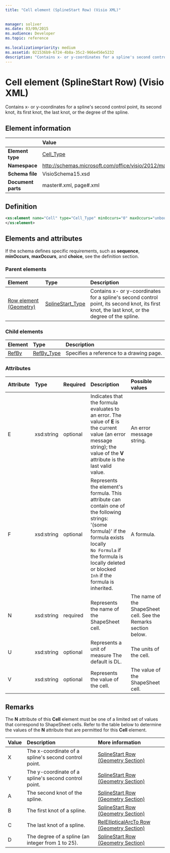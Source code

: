 ```yaml
---
title: "Cell element (SplineStart Row) (Visio XML)"
 
 
manager: soliver
ms.date: 03/09/2015
ms.audience: Developer
ms.topic: reference
 
ms.localizationpriority: medium
ms.assetid: 021536b9-6724-4b8a-35c2-966e456e5232
description: "Contains x- or y-coordinates for a spline's second control point, its second knot, its first knot, the last knot, or the degree of the spline."
---
```


# Cell element (SplineStart Row) (Visio XML)

Contains x- or y-coordinates for a spline's second control point, its second knot, its first knot, the last knot, or the degree of the spline.
  
## Element information

||Value |
|:-----|:-----|
|**Element type** <br/> |[Cell_Type](cell_type-complextypevisio-xml.md) <br/> |
|**Namespace** <br/> |http://schemas.microsoft.com/office/visio/2012/main  <br/> |
|**Schema file** <br/> |VisioSchema15.xsd  <br/> |
|**Document parts** <br/> |master#.xml, page#.xml  <br/> |
   
## Definition

```XML
<xs:element name="Cell" type="Cell_Type" minOccurs="0" maxOccurs="unbounded" >
</xs:element>
```

## Elements and attributes

If the schema defines specific requirements, such as **sequence**, **minOccurs**, **maxOccurs**, and **choice**, see the definition section. 
  
### Parent elements

|**Element**|**Type**|**Description**|
|:-----|:-----|:-----|
|[Row element (Geometry)](row-element-geometry-sectionvisio-xml.md) <br/> |[SplineStart_Type](splinestart_type-complextypevisio-xml.md) <br/> |Contains x- or y-coordinates for a spline's second control point, its second knot, its first knot, the last knot, or the degree of the spline. |
   
### Child elements

|**Element**|**Type**|**Description**|
|:-----|:-----|:-----|
|[RefBy](refby-element-cell_type-complextypevisio-xml.md) <br/> |[RefBy_Type](refby_type-complextypevisio-xml.md) <br/> |Specifies a reference to a drawing page. |
   
### Attributes

|**Attribute**|**Type**|**Required**|**Description**|**Possible values**|
|:-----|:-----|:-----|:-----|:-----|
|E  <br/> |xsd:string  <br/> |optional  <br/> |Indicates that the formula evaluates to an error. The value of **E** is the current value (an error message string); the value of the **V** attribute is the last valid value. |An error message string. |
|F  <br/> |xsd:string  <br/> |optional  <br/> | Represents the element's formula. This attribute can contain one of the following strings:  <br/>  '(some formula)' if the formula exists locally  <br/> `No Formula` if the formula is locally deleted or blocked  <br/> `Inh` if the formula is inherited. |A formula. |
|N  <br/> |xsd:string  <br/> |required  <br/> |Represents the name of the ShapeSheet cell. |The name of the ShapeSheet cell. See the Remarks section below. |
|U  <br/> |xsd:string  <br/> |optional  <br/> |Represents a unit of measure The default is DL. |The units of the cell. |
|V  <br/> |xsd:string  <br/> |optional  <br/> |Represents the value of the cell. |The value of the ShapeSheet cell. |
   
## Remarks

The **N** attribute of this **Cell** element must be one of a limited set of values that correspond to ShapeSheet cells. Refer to the table below to determine the values of the **N** attribute that are permitted for this **Cell** element. 
  
|**Value**|**Description**|**More information**|
|:-----|:-----|:-----|
|X  <br/> |The x-coordinate of a spline's second control point. |[SplineStart Row (Geometry Section)](splinestart-row-geometry-section.md) <br/> |
|Y  <br/> |The y-coordinate of a spline's second control point. |[SplineStart Row (Geometry Section)](splinestart-row-geometry-section.md) <br/> |
|A  <br/> |The second knot of the spline. |[SplineStart Row (Geometry Section)](splinestart-row-geometry-section.md) <br/> |
|B  <br/> |The first knot of a spline. |[SplineStart Row (Geometry Section)](splinestart-row-geometry-section.md) <br/> |
|C  <br/> |The last knot of a spline. |[RelEllipticalArcTo Row (Geometry Section)](splinestart-row-geometry-section.md) <br/> |
|D  <br/> |The degree of a spline (an integer from 1 to 25). |[SplineStart Row (Geometry Section)](splinestart-row-geometry-section.md) <br/> |
   

